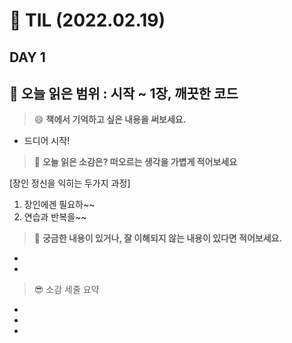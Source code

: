 # :pencil: TIL (2022.02.19)
## DAY 1
:book: 오늘 읽은 범위 : 시작 ~ 1장, 깨끗한 코드
---
> :smile: **책에서 기억하고 싶은 내용을 써보세요.**
 - 드디어 시작!
 
> :thinking: **오늘 읽은 소감은? 떠오르는 생각을 가볍게 적어보세요**

 [장인 정신을 익히는 두가지 과정]
  1. 장인에겐 필요하~~
  2. 연습과 반복을~~

> :mag_right: **궁금한 내용이 있거나, 잘 이해되지 않는 내용이 있다면 적어보세요.**
 - 
 - 

> :sunglasses: 소감 세줄 요약
 - 
 - 
 - 